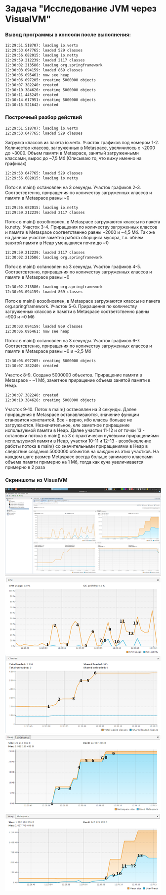 # Задача "Исследование JVM через VisualVM"
### Вывод программы в консоли после выполнения:
    12:29:51.518707: loading io.vertx
    12:29:53.647765: loaded 529 classes
    12:29:56.682015: loading io.netty
    12:29:59.212239: loaded 2117 classes
    12:30:02.213586: loading org.springframework
    12:30:03.094159: loaded 869 classes
    12:30:06.095461: now see heap
    12:30:06.097205: creating 5000000 objects
    12:30:07.382240: created
    12:30:10.384626: creating 5000000 objects
    12:30:11.445245: created
    12:30:14.617951: creating 5000000 objects
    12:30:15.521642: created
### Построчный разбор действий
    12:29:51.518707: loading io.vertx
    12:29:53.647765: loaded 529 classes
Загрузка классов из пакета io.vertx. Участок графиков под номером 1-2. Количество классов, загруженных в Metaspace, 
увеличилось с ~2000 до ~3000. Объем памяти в Metaspace, занятый загруженными классами, вырос до ~7,5 Мб (Описываю то, 
что вижу именно на графиках)
    
    12:29:53.647765: loaded 529 classes
    12:29:56.682015: loading io.netty
Поток в main() остановлен на 3 секунды. Участок графиков 2-3. Соответсвтенно, приращения по количеству загруженных 
классов и памяти в Metaspace равны ~0

    12:29:56.682015: loading io.netty
    12:29:59.212239: loaded 2117 classes
Поток в main() возобновлен, в Metaspace загружаются классы из пакета io.netty. Участок 3-4. Приращения по количеству загруженных 
классов и памяти в Metaspace соответственно равны ~2000 и ~4,5 Мб. Так же на данном участке заметна работа сборщика мусора, т.к.
объем занятой памяти в Heap уменьшился почти до ~0

    12:29:59.212239: loaded 2117 classes
    12:30:02.213586: loading org.springframework
Поток в main() остановлен на 3 секунды. Участок графиков 4-5. Соответсвтенно, приращения по количеству загруженных 
классов и памяти в Metaspace равны ~0

    12:30:02.213586: loading org.springframework
    12:30:03.094159: loaded 869 classes
Поток в main() возобновлен, в Metaspace загружаются классы из пакета org.springframework. Участок 5-6. Приращения по количеству загруженных 
классов и памяти в Metaspace соответственно равны ~900 и ~0 Мб

    12:30:03.094159: loaded 869 classes
    12:30:06.095461: now see heap
Поток в main() остановлен на 3 секунды. Участок графиков 6-7. Соответсвтенно, приращения по количеству загруженных 
классов и памяти в Metaspace равны ~0 и ~2,5 Мб

    12:30:06.097205: creating 5000000 objects
    12:30:07.382240: created
Участок 8-9. Создано 5000000 объектов. Приращение памяти в Metaspace - ~1 Мб, заметное приращение объема занятой памяти в Heap.

    12:30:07.382240: created
    12:30:10.384626: creating 5000000 objects
Участок 9-10. Поток в main() остановлен на 3 секунды. Далее приращения в Metaspace останавливаются, значение функции становится константой. 
Все - верно, ибо классы больше не загружаются. Незначительное, еле заметное приращение используемой памяти в Heap.
Далее участки 11-12 и от точки 13 - остановки потока в main() на 3 с практически нулевыми приращениями используемой памяти в Heap,
участки 10-11 и 12-13 - возобновление работы потока в main() со значительными приращениями в Heap в следствие создания 5000000 объектов на 
каждом из этих участков.
На каждом шаге размер Metaspace всегда больше занимаего классами объема памяти примерно на 1 Мб, тогда как куча увеличивается примерно в 2 раза

### Скриншоты из VisualVM
![Общий скрин](ProfilerAll.png)
![Использование процессорного времени](ProfilerCPUUsage.png)
![Количество загруженных классов](ProfilerClasses.png)
![Metaspace](ProfilerMetaspace.png)
![Heap](ProfilerHeap.png)
